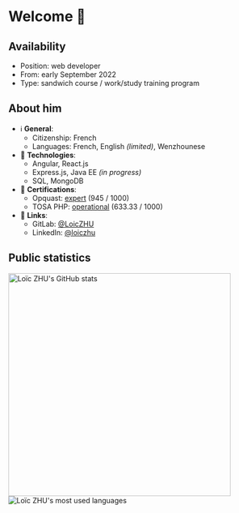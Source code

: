 # Welcome 👋

<!--
**LoicZHU/LoicZHU** is a ✨ _special_ ✨ repository because its `README.md` (this file) appears on your GitHub profile.

Here are some ideas to get you started:

- 🔭 I’m currently working on ...
- 🌱 I’m currently learning ...
- 👯 I’m looking to collaborate on ...
- 🤔 I’m looking for help with ...
- 💬 Ask me about ...
- 📫 How to reach me: ...
- 😄 Pronouns: ...
- ⚡ Fun fact: ...
-->

## Availability
- Position: web developer
- From: early September 2022
- Type: sandwich course / work/study training program

## About him
- ℹ️ __General__:
  - Citizenship: French
  - Languages: French, English <i>(limited)</i>, Wenzhounese
- 🧰 __Technologies__:
  - Angular, React.js
  - Express.js, Java EE _(in progress)_
  - SQL, MongoDB
- 📜 __Certifications__:
  - Opquast: [expert](https://directory.opquast.com/fr/certificat/XMWIV1/) (945 / 1000)
  - TOSA PHP: [operational](https://www.isograd.com/FR/verificationcertification.php?param=Uld2bStyVU1FdnRpVFJjZUNWczRxaUM2RHM5aWoyUUR4a1pjL080LzlwUy9aTTJOd3Q1R2ppdFQxMUJGZTFOSW1ObW1QSjI1YitUOFhEWGhCTStrVXc9PTo6LZ3BCjrP6koPvq126090aQ) (633.33 / 1000)
- 🔗 __Links__:
  - GitLab: [@LoicZHU](http://gitlab.com/LoicZHU)
  - LinkedIn: [@loiczhu](http://linkedin.com/in/loiczhu)

## Public statistics
<div>
  <img width="440" src="https://github-readme-stats.vercel.app/api?username=loiczhu&count_private=true&show_icons=true&theme=dracula&include_all_commits=true&custom_title=Overview&line_height=28" alt="Loïc ZHU's GitHub stats"/>

  <img src="https://github-readme-stats.vercel.app/api/top-langs/?username=loiczhu&langs_count=10&theme=dracula&layout=compact&custom_title=Most%20used%20languages&hide=vue" alt="Loïc ZHU's most used languages" />
</div>

